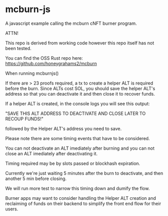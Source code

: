 # mcburn-js

A javascript example calling the mcburn cNFT burner program.

ATTN!

This repo is derived from working code however this repo itself has not been tested.

You can find the OSS Rust repo here: https://github.com/honeygrahams2/mcburn

When running mcburnjs()

If there are > 23 proofs required, a tx to create a helper ALT is required before the burn. Since ALTs cost SOL, you should save the helper ALT's address so that you can deactivate it and then close it to recover funds. 

If a helper ALT is created, in the console logs you will see this output: 

"SAVE THIS ALT ADDRESS TO DEACTIVATE AND CLOSE LATER TO RECOUP FUNDS!"

followed by the Helper ALT's address you need to save.

Please note there are some timing events that have to be considered.

You can not deactivate an ALT imediately after burning and you can not close an ALT imediately after deactivating it. 

Timing required may be by slots passed or blockhash expiration.

Currently we're just waiting 5 minutes after the burn to deactivate, and then another 5 min before closing.

We will run more test to narrow this timing down and dumify the flow.

Burner apps may want to consider handling the Helper ALT creation and reclaiming of funds on their backend to simplify the front end flow for their users.
